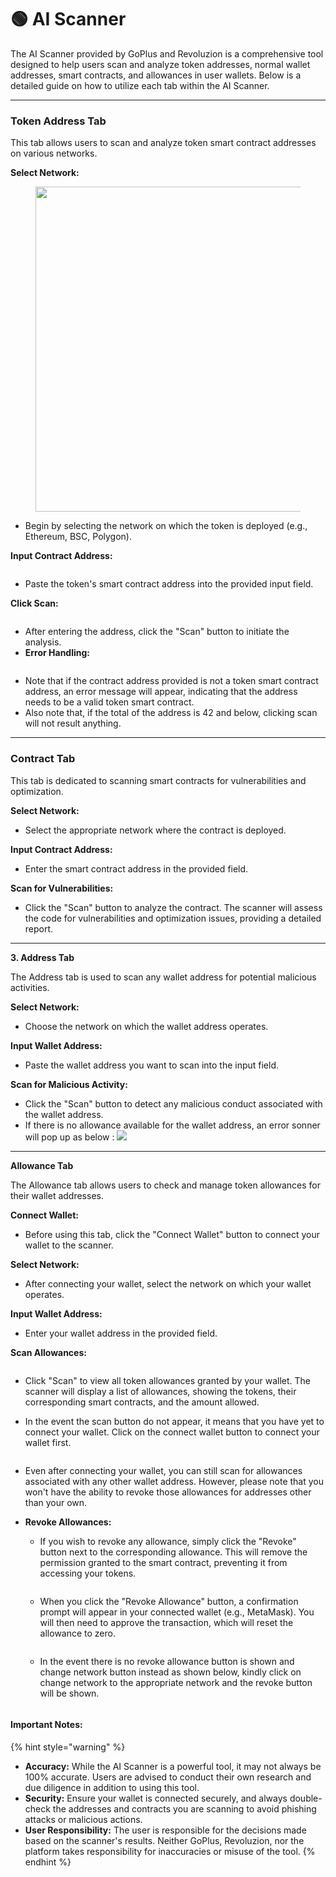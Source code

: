 # 🟢 AI Scanner

The AI Scanner provided by GoPlus and Revoluzion is a comprehensive tool designed to help users scan and analyze token addresses, normal wallet addresses, smart contracts, and allowances in user wallets. Below is a detailed guide on how to utilize each tab within the AI Scanner.

***

### **Token Address Tab**

This tab allows users to scan and analyze token smart contract addresses on various networks.

**Select Network:**

<figure><img src="../.gitbook/assets/image.png" alt="" width="520"><figcaption></figcaption></figure>

* Begin by selecting the network on which the token is deployed (e.g., Ethereum, BSC, Polygon).



**Input Contract Address:**

<figure><img src="../.gitbook/assets/image (1).png" alt=""><figcaption></figcaption></figure>

* Paste the token's smart contract address into the provided input field.



**Click Scan:**

<figure><img src="../.gitbook/assets/image (2).png" alt=""><figcaption></figcaption></figure>

* After entering the address, click the "Scan" button to initiate the analysis.
* **Error Handling:**

<figure><img src="../.gitbook/assets/image (3).png" alt=""><figcaption></figcaption></figure>

* Note that if the contract address provided is not a token smart contract address, an error message will appear, indicating that the address needs to be a valid token smart contract.
* Also note that, if the total of the address is 42 and below, clicking scan will not result anything.

***

### **Contract Tab**

This tab is dedicated to scanning smart contracts for vulnerabilities and optimization.

**Select Network:**



* Select the appropriate network where the contract is deployed.



**Input Contract Address:**



* Enter the smart contract address in the provided field.



**Scan for Vulnerabilities:**



* Click the "Scan" button to analyze the contract. The scanner will assess the code for vulnerabilities and optimization issues, providing a detailed report.

***

**3. Address Tab**

The Address tab is used to scan any wallet address for potential malicious activities.

**Select Network:**



* Choose the network on which the wallet address operates.



**Input Wallet Address:**



* Paste the wallet address you want to scan into the input field.



**Scan for Malicious Activity:**



* Click the "Scan" button to detect any malicious conduct associated with the wallet address.
* If there is no allowance available for the wallet address, an error sonner will pop up as below : ![](<../.gitbook/assets/image (5).png>)

***

**Allowance Tab**

The Allowance tab allows users to check and manage token allowances for their wallet addresses.

**Connect Wallet:**



* Before using this tab, click the "Connect Wallet" button to connect your wallet to the scanner.



**Select Network:**



* After connecting your wallet, select the network on which your wallet operates.



**Input Wallet Address:**



* Enter your wallet address in the provided field.



**Scan Allowances:**

<figure><img src="../.gitbook/assets/image (11).png" alt=""><figcaption></figcaption></figure>

* Click "Scan" to view all token allowances granted by your wallet. The scanner will display a list of allowances, showing the tokens, their corresponding smart contracts, and the amount allowed.
*   In the event the scan button do not appear, it means that you have yet to connect your wallet. Click on the connect wallet button to connect your wallet first.

    <figure><img src="../.gitbook/assets/image (10).png" alt=""><figcaption></figcaption></figure>
* Even after connecting your wallet, you can still scan for allowances associated with any other wallet address. However, please note that you won't have the ability to revoke those allowances for addresses other than your own.



* **Revoke Allowances:**
  *   If you wish to revoke any allowance, simply click the "Revoke" button next to the corresponding allowance. This will remove the permission granted to the smart contract, preventing it from accessing your tokens.

      <figure><img src="../.gitbook/assets/image (8).png" alt=""><figcaption></figcaption></figure>
  *   When you click the "Revoke Allowance" button, a confirmation prompt will appear in your connected wallet (e.g., MetaMask). You will then need to approve the transaction, which will reset the allowance to zero.

      <figure><img src="../.gitbook/assets/image (9).png" alt=""><figcaption></figcaption></figure>
  *   In the event there is no revoke allowance button is shown and change network button instead as shown below, kindly click on change network to the appropriate network and the revoke button will be shown.

      <figure><img src="../.gitbook/assets/image (6).png" alt=""><figcaption></figcaption></figure>

#### Important Notes:

{% hint style="warning" %}
* **Accuracy:** While the AI Scanner is a powerful tool, it may not always be 100% accurate. Users are advised to conduct their own research and due diligence in addition to using this tool.
* **Security:** Ensure your wallet is connected securely, and always double-check the addresses and contracts you are scanning to avoid phishing attacks or malicious actions.
* **User Responsibility:** The user is responsible for the decisions made based on the scanner's results. Neither GoPlus, Revoluzion, nor the platform takes responsibility for inaccuracies or misuse of the tool.
{% endhint %}
